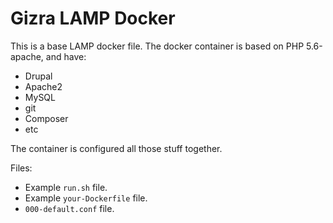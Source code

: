 # Gizra LAMP Docker
This is a base LAMP docker file.
The docker container is based on PHP 5.6-apache, and have:
* Drupal
* Apache2
* MySQL
* git
* Composer
* etc

The container is configured all those stuff together.

Files:
* Example `run.sh` file.
* Example `your-Dockerfile` file.
* `000-default.conf` file.
